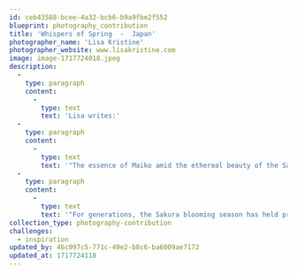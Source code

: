 ```yaml
---
id: ceb43588-bcee-4a32-bcb6-b9a9fbe2f552
blueprint: photography_contribution
title: 'Whispers of Spring  -  Japan'
photographer_name: 'Lisa Kristine'
photographer_website: www.lisakristine.com
image: image-1717724018.jpeg
description:
  -
    type: paragraph
    content:
      -
        type: text
        text: 'Lisa writes:'
  -
    type: paragraph
    content:
      -
        type: text
        text: '"The essence of Maiko amid the ethereal beauty of the Sakura blossoming season is essential in Japan. As delicate cherry blossoms paint the landscape with their ephemeral splendor, the Maiko stands as a symbol of timeless tradition and reverence for nature’s cycles.'
  -
    type: paragraph
    content:
      -
        type: text
        text: '"For generations, the Sakura blooming season has held profound significance in Japanese culture, marking the arrival of spring and the fleeting beauty of life. For the Maiko, this season holds particular importance, as it embodies the transient nature of her own journey towards mastery in their goal of becoming a Geisha. Amidst the pink-hued petals, the Maiko’s presence evokes a sense of harmony and grace, a living embodiment of the intertwining of human artistry and the natural world."'
collection_type: photography-contribution
challenges:
  - inspiration
updated_by: 46c097c5-771c-49e2-b8c6-ba6009ae7172
updated_at: 1717724118
---
```

